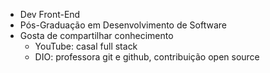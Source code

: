 - Dev Front-End
- Pós-Graduação em Desenvolvimento de Software
- Gosta de compartilhar conhecimento
	- YouTube: casal full stack
	- DIO: professora git e github, contribuição open source